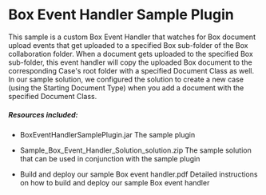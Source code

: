 # Box Event Handler Sample Plugin

This sample is a custom Box Event Handler that watches for Box document upload events that get uploaded to a specified Box sub-folder of the Box collaboration folder. When a document gets uploaded to the specified Box sub-folder, this event handler will copy the uploaded Box document to the corresponding Case's root folder with a specified Document Class as well. In our sample solution, we configured the solution to create a new case (using the Starting Document Type) when you add a document with the specified Document Class.

##### Resources included:
- BoxEventHandlerSamplePlugin.jar
  The sample plugin

- Sample_Box_Event_Handler_Solution_solution.zip
  The sample solution that can be used in conjunction with the sample plugin

- Build and deploy our sample Box event handler.pdf
  Detailed instructions on how to build and deploy our sample Box event handler
